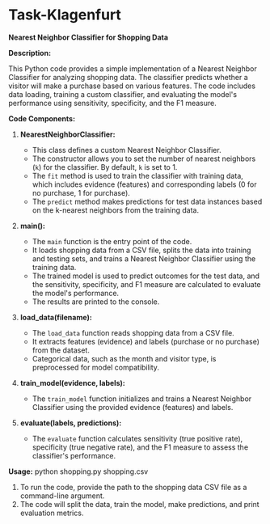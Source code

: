 # Task-Klagenfurt

**Nearest Neighbor Classifier for Shopping Data**

**Description:**

This Python code provides a simple implementation of a Nearest Neighbor Classifier for analyzing shopping data. The classifier predicts whether a visitor will make a purchase based on various features. The code includes data loading, training a custom classifier, and evaluating the model's performance using sensitivity, specificity, and the F1 measure.

**Code Components:**

1. **NearestNeighborClassifier:**

   - This class defines a custom Nearest Neighbor Classifier.
   - The constructor allows you to set the number of nearest neighbors (`k`) for the classifier. By default, `k` is set to 1.
   - The `fit` method is used to train the classifier with training data, which includes evidence (features) and corresponding labels (0 for no purchase, 1 for purchase).
   - The `predict` method makes predictions for test data instances based on the k-nearest neighbors from the training data.

2. **main():**

   - The `main` function is the entry point of the code.
   - It loads shopping data from a CSV file, splits the data into training and testing sets, and trains a Nearest Neighbor Classifier using the training data.
   - The trained model is used to predict outcomes for the test data, and the sensitivity, specificity, and F1 measure are calculated to evaluate the model's performance.
   - The results are printed to the console.

3. **load_data(filename):**

   - The `load_data` function reads shopping data from a CSV file.
   - It extracts features (evidence) and labels (purchase or no purchase) from the dataset.
   - Categorical data, such as the month and visitor type, is preprocessed for model compatibility.

4. **train_model(evidence, labels):**

   - The `train_model` function initializes and trains a Nearest Neighbor Classifier using the provided evidence (features) and labels.

5. **evaluate(labels, predictions):**
   - The `evaluate` function calculates sensitivity (true positive rate), specificity (true negative rate), and the F1 measure to assess the classifier's performance.

**Usage:**
python shopping.py shopping.csv

1. To run the code, provide the path to the shopping data CSV file as a command-line argument.
2. The code will split the data, train the model, make predictions, and print evaluation metrics.

